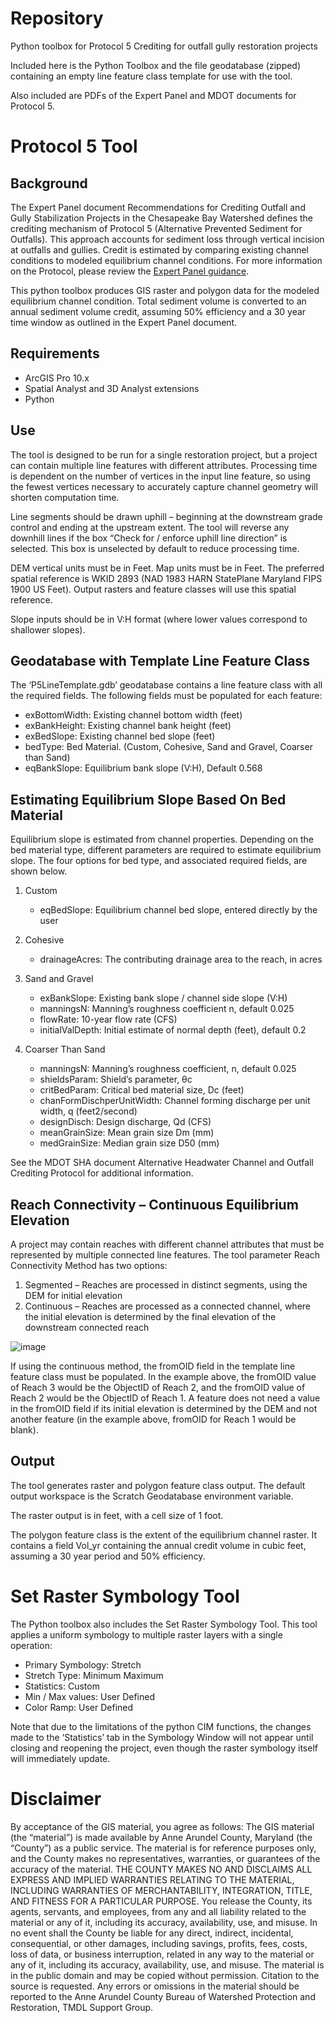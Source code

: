 # Repository
Python toolbox for Protocol 5 Crediting for outfall gully restoration projects

Included here is the Python Toolbox and the file geodatabase (zipped) containing an empty line feature class template for use with the tool.

Also included are PDFs of the Expert Panel and MDOT documents for Protocol 5.

# Protocol 5 Tool
## Background

The Expert Panel document Recommendations for Crediting Outfall and Gully Stabilization Projects in the Chesapeake Bay Watershed defines the crediting mechanism of Protocol 5 (Alternative Prevented Sediment for Outfalls).  This approach accounts for sediment loss through vertical incision at outfalls and gullies.  Credit is estimated by comparing existing channel conditions to modeled equilibrium channel conditions. For more information on the Protocol, please review the [Expert Panel guidance](https://www.chesapeakebay.net/channel_files/37043/approval_draft_outfall_restoration_memo_070119.pdf). 

This python toolbox produces GIS raster and polygon data for the modeled equilibrium channel condition.  Total sediment volume is converted to an annual sediment volume credit, assuming 50% efficiency and a 30 year time window as outlined in the Expert Panel document.


## Requirements

- ArcGIS Pro 10.x
-	Spatial Analyst and 3D Analyst extensions 
-	Python


## Use

The tool is designed to be run for a single restoration project, but a project can contain multiple line features with different attributes.  Processing time is dependent on the number of vertices in the input line feature, so using the fewest vertices necessary to accurately capture channel geometry will shorten computation time.

Line segments should be drawn uphill – beginning at the downstream grade control and ending at the upstream extent.  The tool will reverse any downhill lines if the box “Check for / enforce uphill line direction” is selected.  This box is unselected by default to reduce processing time.

DEM vertical units must be in Feet. Map units must be in Feet.  The preferred spatial reference is WKID 2893 (NAD 1983 HARN StatePlane Maryland FIPS 1900 US Feet). Output rasters and feature classes will use this spatial reference.

Slope inputs should be in V:H format (where lower values correspond to shallower slopes).


## Geodatabase with Template Line Feature Class

The ‘P5LineTemplate.gdb’ geodatabase contains a line feature class with all the required fields.  The following fields must be populated for each feature:
- exBottomWidth:	Existing channel bottom width (feet)
- exBankHeight:	Existing channel bank height (feet)
- exBedSlope:	Existing channel bed slope (feet)
- bedType:	Bed Material.  (Custom, Cohesive, Sand and Gravel, Coarser than Sand)
- eqBankSlope:	Equilibrium bank slope (V:H), Default 0.568

## Estimating Equilibrium Slope Based On Bed Material
Equilibrium slope is estimated from channel properties.  Depending on the bed material type, different parameters are required to estimate equilibrium slope.  The four options for bed type, and associated required fields, are shown below.
1. Custom
    - eqBedSlope:	Equilibrium channel bed slope, entered directly by the user

2. Cohesive
    - drainageAcres:	The contributing drainage area to the reach, in acres

3. Sand and Gravel
    - exBankSlope:	Existing bank slope / channel side slope (V:H)
    - manningsN:	Manning’s roughness coefficient n, default 0.025
    - flowRate:	10-year flow rate (CFS)
    - initialValDepth:	Initial estimate of normal depth (feet), default 0.2

4. Coarser Than Sand
    - manningsN:	Manning’s roughness coefficient, n, default 0.025
    - shieldsParam:	Shield’s parameter, θc
    - critBedParam:	Critical bed material size, Dc (feet)
    - chanFormDischperUnitWidth:	Channel forming discharge per unit width, q (feet2/second)
    - designDisch:	Design discharge, Qd (CFS)
    - meanGrainSize:	Mean grain size Dm (mm)
    - medGrainSize:	Median grain size D50 (mm)

See the MDOT SHA document Alternative Headwater Channel and Outfall Crediting Protocol for additional information.


## Reach Connectivity – Continuous Equilibrium Elevation
A project may contain reaches with different channel attributes that must be represented by multiple connected line features.  The tool parameter Reach Connectivity Method has two options:
1. Segmented – Reaches are processed in distinct segments, using the DEM for initial elevation
2. Continuous – Reaches are processed as a connected channel, where the initial elevation is determined by the final elevation of the downstream connected reach

![image](https://user-images.githubusercontent.com/103444219/173117388-b73a76e2-83df-45bf-a954-0124318f59a0.png)


If using the continuous method, the fromOID field in the template line feature class must be populated.  In the example above, the fromOID value of Reach 3 would be the ObjectID of Reach 2, and the fromOID value of Reach 2 would be the ObjectID of Reach 1.  A feature does not need a value in the fromOID field if its initial elevation is determined by the DEM and not another feature (in the example above, fromOID for Reach 1 would be blank). 

## Output
The tool generates raster and polygon feature class output.  The default output workspace is the Scratch Geodatabase environment variable.

The raster output is in feet, with a cell size of 1 foot.

The polygon feature class is the extent of the equilibrium channel raster. It contains a field Vol_yr containing the annual credit volume in cubic feet, assuming a 30 year period and 50% efficiency.

# Set Raster Symbology Tool
The Python toolbox also includes the Set Raster Symbology Tool.  This tool applies a uniform symbology to multiple raster layers with a single operation:

- Primary Symbology: 	Stretch
- Stretch Type: 		Minimum Maximum
- Statistics: 		Custom
- Min / Max values: 	User Defined
- Color Ramp: 		User Defined

Note that due to the limitations of the python CIM functions, the changes made to the ‘Statistics’ tab in the Symbology Window will not appear until closing and reopening the project, even though the raster symbology itself will immediately update.

# Disclaimer
By acceptance of the GIS material, you agree as follows: 
The GIS material (the “material”) is made available by Anne Arundel County, Maryland (the “County”) as a public service. The material is for reference purposes only, and the County makes no representatives, warranties, or guarantees of the accuracy of the material. THE COUNTY MAKES NO AND DISCLAIMS ALL EXPRESS AND IMPLIED WARRANTIES RELATING TO THE MATERIAL, INCLUDING WARRANTIES OF MERCHANTABILITY, INTEGRATION, TITLE, AND FITNESS FOR A PARTICULAR PURPOSE. You release the County, its agents, servants, and employees, from any and all liability related to the material or any of it, including its accuracy, availability, use, and misuse. In no event shall the County be liable for any direct, indirect, incidental, consequential, or other damages, including savings, profits, fees, costs, loss of data, or business interruption, related in any way to the material or any of it, including its accuracy, availability, use, and misuse. 
The material is in the public domain and may be copied without permission. Citation to the source is requested. 
Any errors or omissions in the material should be reported to the Anne Arundel County Bureau of Watershed Protection and Restoration, TMDL Support Group. 
